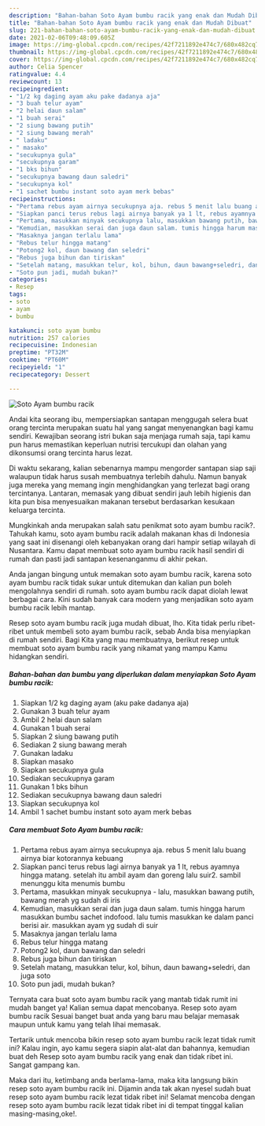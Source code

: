 ```yaml
---
description: "Bahan-bahan Soto Ayam bumbu racik yang enak dan Mudah Dibuat"
title: "Bahan-bahan Soto Ayam bumbu racik yang enak dan Mudah Dibuat"
slug: 221-bahan-bahan-soto-ayam-bumbu-racik-yang-enak-dan-mudah-dibuat
date: 2021-02-06T09:48:09.605Z
image: https://img-global.cpcdn.com/recipes/42f7211892e474c7/680x482cq70/soto-ayam-bumbu-racik-foto-resep-utama.jpg
thumbnail: https://img-global.cpcdn.com/recipes/42f7211892e474c7/680x482cq70/soto-ayam-bumbu-racik-foto-resep-utama.jpg
cover: https://img-global.cpcdn.com/recipes/42f7211892e474c7/680x482cq70/soto-ayam-bumbu-racik-foto-resep-utama.jpg
author: Celia Spencer
ratingvalue: 4.4
reviewcount: 13
recipeingredient:
- "1/2 kg daging ayam aku pake dadanya aja"
- "3 buah telur ayam"
- "2 helai daun salam"
- "1 buah serai"
- "2 siung bawang putih"
- "2 siung bawang merah"
- " ladaku"
- " masako"
- "secukupnya gula"
- "secukupnya garam"
- "1 bks bihun"
- "secukupnya bawang daun saledri"
- "secukupnya kol"
- "1 sachet bumbu instant soto ayam merk bebas"
recipeinstructions:
- "Pertama rebus ayam airnya secukupnya aja. rebus 5 menit lalu buang airnya biar kotorannya kebuang"
- "Siapkan panci terus rebus lagi airnya banyak ya 1 lt, rebus ayamnya hingga matang. setelah itu ambil ayam dan goreng lalu suir2. sambil menunggu kita menumis bumbu"
- "Pertama, masukkan minyak secukupnya lalu, masukkan bawang putih, bawang merah yg sudah di iris"
- "Kemudian, masukkan serai dan juga daun salam. tumis hingga harum masukkan bumbu sachet indofood. lalu tumis masukkan ke dalam panci berisi air. masukkan ayam yg sudah di suir"
- "Masaknya jangan terlalu lama"
- "Rebus telur hingga matang"
- "Potong2 kol, daun bawang dan seledri"
- "Rebus juga bihun dan tiriskan"
- "Setelah matang, masukkan telur, kol, bihun, daun bawang+seledri, dan juga soto"
- "Soto pun jadi, mudah bukan?"
categories:
- Resep
tags:
- soto
- ayam
- bumbu

katakunci: soto ayam bumbu 
nutrition: 257 calories
recipecuisine: Indonesian
preptime: "PT32M"
cooktime: "PT60M"
recipeyield: "1"
recipecategory: Dessert

---
```



![Soto Ayam bumbu racik](https://img-global.cpcdn.com/recipes/42f7211892e474c7/680x482cq70/soto-ayam-bumbu-racik-foto-resep-utama.jpg)

Andai kita seorang ibu, mempersiapkan santapan menggugah selera buat orang tercinta merupakan suatu hal yang sangat menyenangkan bagi kamu sendiri. Kewajiban seorang istri bukan saja menjaga rumah saja, tapi kamu pun harus memastikan keperluan nutrisi tercukupi dan olahan yang dikonsumsi orang tercinta harus lezat.

Di waktu  sekarang, kalian sebenarnya mampu mengorder santapan siap saji walaupun tidak harus susah membuatnya terlebih dahulu. Namun banyak juga mereka yang memang ingin menghidangkan yang terlezat bagi orang tercintanya. Lantaran, memasak yang dibuat sendiri jauh lebih higienis dan kita pun bisa menyesuaikan makanan tersebut berdasarkan kesukaan keluarga tercinta. 



Mungkinkah anda merupakan salah satu penikmat soto ayam bumbu racik?. Tahukah kamu, soto ayam bumbu racik adalah makanan khas di Indonesia yang saat ini disenangi oleh kebanyakan orang dari hampir setiap wilayah di Nusantara. Kamu dapat membuat soto ayam bumbu racik hasil sendiri di rumah dan pasti jadi santapan kesenanganmu di akhir pekan.

Anda jangan bingung untuk memakan soto ayam bumbu racik, karena soto ayam bumbu racik tidak sukar untuk ditemukan dan kalian pun boleh mengolahnya sendiri di rumah. soto ayam bumbu racik dapat diolah lewat berbagai cara. Kini sudah banyak cara modern yang menjadikan soto ayam bumbu racik lebih mantap.

Resep soto ayam bumbu racik juga mudah dibuat, lho. Kita tidak perlu ribet-ribet untuk membeli soto ayam bumbu racik, sebab Anda bisa menyiapkan di rumah sendiri. Bagi Kita yang mau membuatnya, berikut resep untuk membuat soto ayam bumbu racik yang nikamat yang mampu Kamu hidangkan sendiri.

<!--inarticleads1-->

##### Bahan-bahan dan bumbu yang diperlukan dalam menyiapkan Soto Ayam bumbu racik:

1. Siapkan 1/2 kg daging ayam (aku pake dadanya aja)
1. Gunakan 3 buah telur ayam
1. Ambil 2 helai daun salam
1. Gunakan 1 buah serai
1. Siapkan 2 siung bawang putih
1. Sediakan 2 siung bawang merah
1. Gunakan  ladaku
1. Siapkan  masako
1. Siapkan secukupnya gula
1. Sediakan secukupnya garam
1. Gunakan 1 bks bihun
1. Sediakan secukupnya bawang daun saledri
1. Siapkan secukupnya kol
1. Ambil 1 sachet bumbu instant soto ayam merk bebas




<!--inarticleads2-->

##### Cara membuat Soto Ayam bumbu racik:

1. Pertama rebus ayam airnya secukupnya aja. rebus 5 menit lalu buang airnya biar kotorannya kebuang
1. Siapkan panci terus rebus lagi airnya banyak ya 1 lt, rebus ayamnya hingga matang. setelah itu ambil ayam dan goreng lalu suir2. sambil menunggu kita menumis bumbu
1. Pertama, masukkan minyak secukupnya - lalu, masukkan bawang putih, bawang merah yg sudah di iris
1. Kemudian, masukkan serai dan juga daun salam. tumis hingga harum masukkan bumbu sachet indofood. lalu tumis masukkan ke dalam panci berisi air. masukkan ayam yg sudah di suir
1. Masaknya jangan terlalu lama
1. Rebus telur hingga matang
1. Potong2 kol, daun bawang dan seledri
1. Rebus juga bihun dan tiriskan
1. Setelah matang, masukkan telur, kol, bihun, daun bawang+seledri, dan juga soto
1. Soto pun jadi, mudah bukan?




Ternyata cara buat soto ayam bumbu racik yang mantab tidak rumit ini mudah banget ya! Kalian semua dapat mencobanya. Resep soto ayam bumbu racik Sesuai banget buat anda yang baru mau belajar memasak maupun untuk kamu yang telah lihai memasak.

Tertarik untuk mencoba bikin resep soto ayam bumbu racik lezat tidak rumit ini? Kalau ingin, ayo kamu segera siapin alat-alat dan bahannya, kemudian buat deh Resep soto ayam bumbu racik yang enak dan tidak ribet ini. Sangat gampang kan. 

Maka dari itu, ketimbang anda berlama-lama, maka kita langsung bikin resep soto ayam bumbu racik ini. Dijamin anda tak akan nyesel sudah buat resep soto ayam bumbu racik lezat tidak ribet ini! Selamat mencoba dengan resep soto ayam bumbu racik lezat tidak ribet ini di tempat tinggal kalian masing-masing,oke!.

